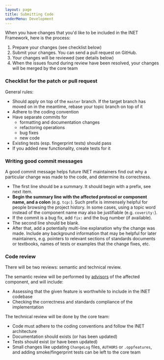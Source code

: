 ```yaml
---
layout: page
title: Submitting Code
underMenu: Development
---
```


When you have changes that you'd like to be included in the INET Framework, here is the process:

1.  Prepare your changes (see checklist below)
2.  Submit your changes. You can send a pull request on GitHub.
3.  Your changes will be reviewed (see details below)
4.  When the issues found during review have been resolved, your changes will be merged by the core team

### Checklist for the patch or pull request

General rules:

*   Should apply on top of the `master` branch.
    If the target branch has moved on in the meantime, rebase your topic branch on top of it
*   Adhere to the coding convention
*   Have separate commits for
    *   formatting and documentation changes
    *   refactoring operations
    *   bug fixes
    *   new code
*   Existing tests (esp. fingerprint tests) should pass
*   If you added new functionality, create tests for it


### Writing good commit messages

A good commit message helps future INET maintainers find out why a particular change
was made to the code, and determine its correctness.

*   The first line should be a summary. It should begin with a prefix, see next item.
*   **Begin the summary line with the affected protocol or component name,
    and a colon** (e.g. `tcp:`). Such prefix is immensely helpful for people browsing
    the project history. In some cases, using a topic word instead of the component
    name may also be justifiable (e.g. `coverity:`).
*   If the commit is a bug fix, add `fix:` and the bug number (if available).
*   The second line should be blank.
*   After that, add a potentially multi-line explanation why the change was made.
    Include any background information that may be helpful for later maintainers,
    e.g. pointers to relevant sections of standards documents or textbooks,
    names of tests or examples that the change fixes, etc.


### Code review

There will be two reviews: semantic and technical review.

The semantic review will be performed by [advisors](ComponentAdvisors.html)
of the affected component, and will include:

*   Assessing that the given feature is worthwhile to include in the INET codebase
*   Checking the correctness and standards compliance of the implementation

The technical review will be done by the core team:

*   Code must adhere to the coding conventions and follow the INET architecture
*   Documentation should exists (or has been updated)
*   Tests should exist (or have been updated)
*   Small changes like updating `ChangeLog` files, `AUTHORS` or `.oppfeatures`,
    and adding smoke/fingerprint tests can be left to the core team



